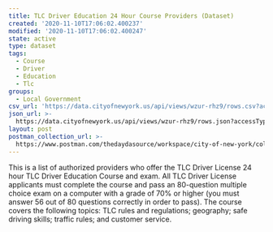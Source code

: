 ```yaml
---
title: TLC Driver Education 24 Hour Course Providers (Dataset)
created: '2020-11-10T17:06:02.400237'
modified: '2020-11-10T17:06:02.400247'
state: active
type: dataset
tags:
  - Course
  - Driver
  - Education
  - Tlc
groups:
  - Local Government
csv_url: 'https://data.cityofnewyork.us/api/views/wzur-rhz9/rows.csv?accessType=DOWNLOAD'
json_url: >-
  https://data.cityofnewyork.us/api/views/wzur-rhz9/rows.json?accessType=DOWNLOAD
layout: post
postman_collection_url: >-
  https://www.postman.com/thedaydasource/workspace/city-of-new-york/collection/15909983-95736098-c2c5-428a-8f7e-0fb7d16c624d
---
```

This is a list of authorized providers who offer the TLC Driver License 24 hour TLC Driver Education Course and exam. All TLC Driver License applicants must complete the course and pass an 80-question multiple choice exam on a computer with a grade of 70% or higher (you must answer 56 out of 80 questions correctly in order to pass). The course covers the following topics: TLC rules and regulations; geography; safe driving skills; traffic rules; and customer service.

